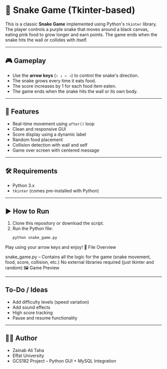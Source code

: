# 🐍 Snake Game (Tkinter-based)

This is a classic **Snake Game** implemented using Python's `tkinter` library. The player controls a purple snake that moves around a black canvas, eating pink food to grow longer and earn points. The game ends when the snake hits the wall or collides with itself.

---

## 🎮 Gameplay

- Use the **arrow keys** (`↑ ↓ ← →`) to control the snake's direction.
- The snake grows every time it eats food.
- The score increases by 1 for each food item eaten.
- The game ends when the snake hits the wall or its own body.

---

## 🧠 Features

- Real-time movement using `after()` loop
- Clean and responsive GUI
- Score display using a dynamic label
- Random food placement
- Collision detection with wall and self
- Game over screen with centered message

---

## 🛠️ Requirements

- Python 3.x  
- `tkinter` (comes pre-installed with Python)

---

## ▶️ How to Run

1. Clone this repository or download the script.
2. Run the Python file:
   ```bash
   python snake_game.py
Play using your arrow keys and enjoy!
🧾 File Overview

snake_game.py – Contains all the logic for the game (snake movement, food, score, collision, etc.)
No external libraries required (just tkinter and random)
🖼️ Game Preview

---

##  To-Do / Ideas

- Add difficulty levels (speed variation)
- Add sound effects
- High score tracking
- Pause and resume functionality

---

## 🧑‍💻 Author

- Zainab Ali Taha
- Effat University
- GCS182 Project – Python GUI + MySQL Integration
